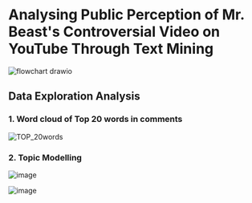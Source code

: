 # Analysing Public Perception of Mr. Beast's Controversial Video on YouTube Through Text Mining
![flowchart drawio](https://github.com/user-attachments/assets/e39a5ea1-d6d3-4892-b763-5d6756e0fc01)

## Data Exploration Analysis

### 1. Word cloud of Top 20 words in comments
![TOP_20words](https://github.com/user-attachments/assets/8b909931-a692-4a0d-8fcf-f26d05ad9e10)



### 2. Topic Modelling 
![image](https://github.com/user-attachments/assets/4d75c08d-afeb-41a4-ac0c-eff9e26683a9)

![image](https://github.com/user-attachments/assets/609dca63-265a-4e39-b4d0-615ae1123b5b)
